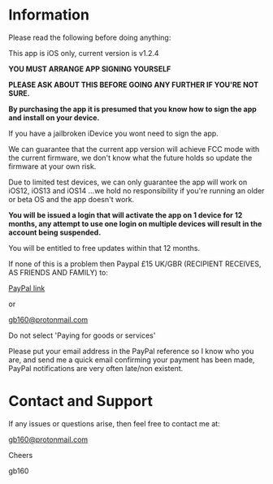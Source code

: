 # Information


Please read the following before doing anything:

This app is iOS only, current version is v1.2.4

**YOU MUST ARRANGE APP SIGNING YOURSELF**

**PLEASE ASK ABOUT THIS BEFORE GOING ANY FURTHER IF YOU'RE NOT SURE.**

**By purchasing the app it is presumed that you know how to sign the app and install on your device.**


If you have a jailbroken iDevice you wont need to sign the app.

We can guarantee that the current app version will achieve FCC mode with the current firmware, we don't know what the future holds so update the firmware at your own risk.

Due to limited test devices, we can only guarantee the app will work on iOS12, iOS13 and iOS14 ...we hold no responsibility if you're running an older or beta OS and the app doesn't work.

**You will be issued a login that will activate the app on 1 device for 12 months, any attempt to use one login on multiple devices will result in the account being suspended.**

You will be entitled to free updates within that 12 months.

If none of this is a problem then Paypal £15 UK/GBR (RECIPIENT RECEIVES, AS FRIENDS AND FAMILY) to:

[PayPal link](https://paypal.me/fccdjifly/15GBP)

or

gb160@protonmail.com

Do not select 'Paying for goods or services'

Please put your email address in the PayPal reference so I know who you are, and send me a quick email confirming your payment has been made, PayPal notifications 
are very often late/non existent.


# Contact and Support

If any issues or questions arise, then feel free to contact me at:

[gb160@protonmail.com](mailto:gb160@protonmail.com)


Cheers

gb160
